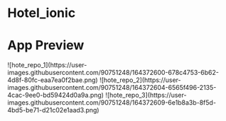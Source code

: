 # Hotel_ionic
<h1>App Preview</h1>
![hote_repo_1](https://user-images.githubusercontent.com/90751248/164372600-678c4753-6b62-4d8f-80fc-eaa7ea0f2bae.png)
![hote_repo_2](https://user-images.githubusercontent.com/90751248/164372604-6565f496-2135-4cac-9ee0-bd59424d0a9a.png)
![hote_repo_3](https://user-images.githubusercontent.com/90751248/164372609-6e1b8a3b-8f5d-4bd5-be71-d21c02e1aad3.png)
